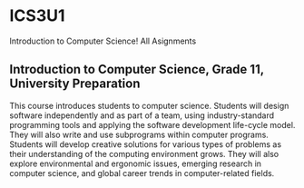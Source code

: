 # ICS3U1
Introduction to Computer Science! All Asignments

## Introduction to Computer Science, Grade 11, University Preparation

This course introduces students to computer science. Students will design software independently and as part of a team, using industry-standard programming tools and applying the software development life-cycle model. They will also write and use subprograms within computer programs. Students will develop creative solutions for various types of problems as their understanding of the computing environment grows. They will also explore environmental and ergonomic issues, emerging research in computer science, and global career trends in computer-related fields.

